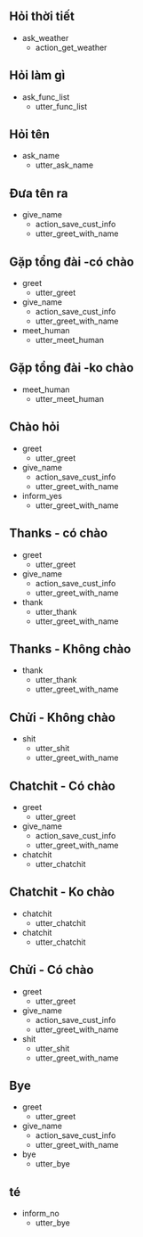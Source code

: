 <!------- Field 01. Trò chuyện ----------------------------------------->
## Hỏi thời tiết
* ask_weather
  - action_get_weather

## Hỏi làm gì
* ask_func_list
  - utter_func_list

## Hỏi tên
* ask_name
  - utter_ask_name

## Đưa tên ra
* give_name 
  - action_save_cust_info
  - utter_greet_with_name

## Gặp tổng đài -có chào
* greet
  - utter_greet
* give_name 
  - action_save_cust_info
  - utter_greet_with_name
* meet_human
  - utter_meet_human
  
## Gặp tổng đài -ko chào
* meet_human
  - utter_meet_human

## Chào hỏi
* greet
  - utter_greet
* give_name 
  - action_save_cust_info
  - utter_greet_with_name
* inform_yes
  - utter_greet_with_name

## Thanks - có chào
* greet
  - utter_greet
* give_name 
  - action_save_cust_info
  - utter_greet_with_name
* thank
  - utter_thank
  - utter_greet_with_name

## Thanks - Không chào
* thank
  - utter_thank
  - utter_greet_with_name
  
## Chửi - Không chào
* shit
  - utter_shit
  - utter_greet_with_name

## Chatchit - Có chào
* greet
  - utter_greet
* give_name 
  - action_save_cust_info
  - utter_greet_with_name
* chatchit
  - utter_chatchit

## Chatchit - Ko chào
* chatchit
  - utter_chatchit
* chatchit
  - utter_chatchit
  
## Chửi - Có chào
* greet
  - utter_greet
* give_name 
  - action_save_cust_info
  - utter_greet_with_name
* shit
  - utter_shit
  - utter_greet_with_name


  
## Bye
* greet
  - utter_greet
* give_name 
  - action_save_cust_info
  - utter_greet_with_name
* bye
  - utter_bye
  
## té
* inform_no
  - utter_bye